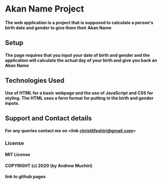 # Akan Name Project
#### The web application is a project that is supposed to calculate a person's birth date and gender to give them their Akan Name
## Setup
#### The page requires that you input your date of birth and gender and the application will calculate the actual day of your birth and give you back an Akan Name
## Technologies Used
#### Use of HTML for a basic webpage and the use of JavaScript and CSS for styling. The HTML uses a form format for putting in the birth and gender inputs.
## Support and Contact details
#### For any queries contact me on <link christlifeshiri@gmail.com>
### License 
#### MIT License
#### COPYRIGHT (c) 2020  (by Andrew Muchiri)
#### link to github pages

